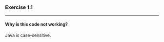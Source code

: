 
### Exercise 1.1 

***

#### Why is this code not working?


<div class="hint">
  Java is case-sensitive.
</div>
